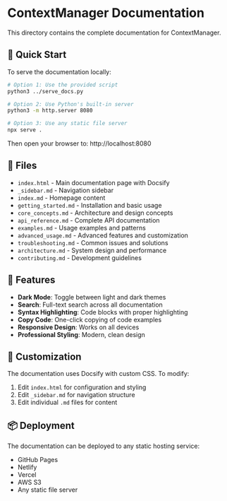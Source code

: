 # ContextManager Documentation

This directory contains the complete documentation for ContextManager.

## 🚀 Quick Start

To serve the documentation locally:

```bash
# Option 1: Use the provided script
python3 ../serve_docs.py

# Option 2: Use Python's built-in server
python3 -m http.server 8080

# Option 3: Use any static file server
npx serve .
```

Then open your browser to: http://localhost:8080

## 📁 Files

- `index.html` - Main documentation page with Docsify
- `_sidebar.md` - Navigation sidebar
- `index.md` - Homepage content
- `getting_started.md` - Installation and basic usage
- `core_concepts.md` - Architecture and design concepts
- `api_reference.md` - Complete API documentation
- `examples.md` - Usage examples and patterns
- `advanced_usage.md` - Advanced features and customization
- `troubleshooting.md` - Common issues and solutions
- `architecture.md` - System design and performance
- `contributing.md` - Development guidelines

## 🎨 Features

- **Dark Mode**: Toggle between light and dark themes
- **Search**: Full-text search across all documentation
- **Syntax Highlighting**: Code blocks with proper highlighting
- **Copy Code**: One-click copying of code examples
- **Responsive Design**: Works on all devices
- **Professional Styling**: Modern, clean design

## 🔧 Customization

The documentation uses Docsify with custom CSS. To modify:

1. Edit `index.html` for configuration and styling
2. Edit `_sidebar.md` for navigation structure
3. Edit individual `.md` files for content

## 📦 Deployment

The documentation can be deployed to any static hosting service:

- GitHub Pages
- Netlify
- Vercel
- AWS S3
- Any static file server 